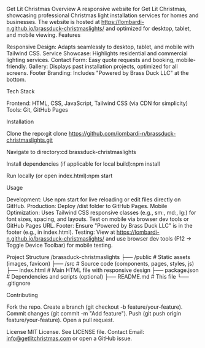 Get Lit Christmas
Overview
A responsive website for Get Lit Christmas, showcasing professional Christmas light installation services for homes and businesses. The website is hosted at https://lombardi-n.github.io/brassduck-christmaslights/ and optimized for desktop, tablet, and mobile viewing.
Features

Responsive Design: Adapts seamlessly to desktop, tablet, and mobile with Tailwind CSS.
Service Showcase: Highlights residential and commercial lighting services.
Contact Form: Easy quote requests and booking, mobile-friendly.
Gallery: Displays past installation projects, optimized for all screens.
Footer Branding: Includes "Powered by Brass Duck LLC" at the bottom.

Tech Stack

Frontend: HTML, CSS, JavaScript, Tailwind CSS (via CDN for simplicity)
Tools: Git, GitHub Pages

Installation

Clone the repo:git clone https://github.com/lombardi-n/brassduck-christmaslights.git


Navigate to directory:cd brassduck-christmaslights


Install dependencies (if applicable for local build):npm install


Run locally (or open index.html):npm start



Usage

Development: Use npm start for live reloading or edit files directly on GitHub.
Production: Deploy /dist folder to GitHub Pages.
Mobile Optimization: Uses Tailwind CSS responsive classes (e.g., sm:, md:, lg:) for font sizes, spacing, and layouts. Test on mobile via browser dev tools or GitHub Pages URL.
Footer: Ensure "Powered by Brass Duck LLC" is in the footer (e.g., in index.html).
Testing: View at https://lombardi-n.github.io/brassduck-christmaslights/ and use browser dev tools (F12 → Toggle Device Toolbar) for mobile testing.

Project Structure
/brassduck-christmaslights
├── /public           # Static assets (images, favicon)
├── /src              # Source code (components, pages, styles, js)
├── index.html        # Main HTML file with responsive design
├── package.json      # Dependencies and scripts (optional)
├── README.md         # This file
└── .gitignore

Contributing

Fork the repo.
Create a branch (git checkout -b feature/your-feature).
Commit changes (git commit -m "Add feature").
Push (git push origin feature/your-feature).
Open a pull request.

License
MIT License. See LICENSE file.
Contact
Email: info@getlitchristmas.com or open a GitHub issue.
